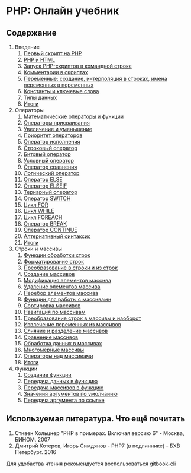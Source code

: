 # PHP: Онлайн учебник

## Содержание

1. Введение
    1. [Первый скрипт на PHP](src/1._Vvedenie_v_php/1.1_Pervii_script_na_php.md)
    2. [PHP и HTML](src/1._Vvedenie_v_php/1.2_PHP_i_HTML.md)
    3. [Запуск PHP-скриптов в командной строке](src/1._Vvedenie_v_php/1.3_Zapusk_v_komandnoi_stroke.md) 
    4. [Комментарии в скриптах](src/1._Vvedenie_v_php/1.4_Commentarii_v_scriptah.md)
    5. [Переменные: создание, интерполяция в строках, имена переменных в переменных](src/1._Vvedenie_v_php/1.5_Peremennie_sozdanie.md)
    6. [Константы и ключевые слова](src/1._Vvedenie_v_php/1.6_Konstanti_i_kluchevie_slova.md) 
    7. [Типы данных](src/1._Vvedenie_v_php/1.7_Tipy_dannyh.md)  
    8. [Итоги](src/1._Vvedenie_v_php/1.8_Itogi.md)
2. Операторы
    1.  [Математические операторы и функции](src/2._Operators/2.1_Matematicheskie_operatori_i_funcii.md)
    2.  [Операторы присваивания](src/2._Operators/2.2_Operatory-prisvaivaniya.md)
    3.  [Увеличение и уменьшение](src/2._Operators/2.3_Uvelichenie-i-umenshenie.md)
    4.  [Приоритет операторов](src/2._Operators/2.4_Prioritet-operatorovnie_1.md)
    5.  [Оператор исполнения](src/2._Operators/2.5_Operator-ispolneniya.md)
    6.  [Строковый оператор](src/2._Operators/2.6_Strokovye-operatory.md)
    7.  [Битовый оператор](src/2._Operators/2.7_Bitovye-operatory.md)
    8.  [Условный оператор](src/2._Operators/2.8_Uslovnyj-operator-if.md)
    9.  [Оператор сравнения](src/2._Operators/2.9_Operatory-sravneniya.md)
    10. [Логический оператор](src/2._Operators/2.10_Logicheskie-operatory.md)
    11. [Оператор ELSE](src/2._Operators/2.11_Operator-else.md)
    12. [Оператор ELSEIF](src/2._Operators/2.12_Onepatopelseif.md)
    13. [Тернарный оператор](src/2._Operators/2.13_Ternarnyj-operator.md)
    14. [Оператор SWITCH](src/2._Operators/2.14_Operator-switch.md)
    15. [Цикл FOR](src/2._Operators/2.15_Cikly-for.md)
    16. [Цикл WHILE](src/2._Operators/2.16_Cikly-while.md)
    17. [Цикл FOREACH](src/2._Operators/2.17_Cikly-foreach.md)
    18. [Оператор BREAK](src/2._Operators/2.18_Operator-break.md)
    19. [Оператор CONTINUE](src/2._Operators/2.19_Operator-continue.md)
    20. [Алтернативный синтаксис](src/2._Operators/2.20_Alternativnyj-sintaksis.md)
    21. [Итоги](src/2._Operators/2.21_Itogi.md) 
3. Строки и массивы
    1.  [Функции обработки строк](src/3._Stroki-i-massivy/3.1_Funkcii-obrabotki-strok.md)
    2.  [Форматирование строк](src/3._Stroki-i-massivy/3.2_Formatirovanie-strok.md)
    3.  [Преобразование в строки и из строк](src/3._Stroki-i-massivy/3.3_Preobrazovanie-v-stroki-i-iz-strok.md)
    4.  [Создание массивов](src/3._Stroki-i-massivy/3.4_Sozdanie-massivov.md)
    5.  [Модификация элементов массива](src/3._Stroki-i-massivy/3.5_Modifikaciya-ehlementov-massiva.md)
    6.  [Удаление элементов массива](src/3._Stroki-i-massivy/3.6_Udalenie-ehlementov-massiva.md)
    7.  [Перебор элементов массива](src/3._Stroki-i-massivy/3.7_Perebor-ehlementov-massiva.md)
    8.  [Функции для работы с массивами](src/3._Stroki-i-massivy/3.8_Funkcii-dlya-raboty-s-massivami.md)
    9.  [Сортировка массивов](src/3._Stroki-i-massivy/3.9_Sortirovka-massivov.md)
    10. [Навигация по массивам](src/3._Stroki-i-massivy/3.10_Navigaciya-po-massivam.md)
    11. [Преобразование строк в массивы и наоборот](src/3._Stroki-i-massivy/3.11_Preobrazovanie-strok-v-massivyi-naoborot.md)
    12. [Извлечение переменных из массивов](src/3._Stroki-i-massivy/3.12_Izvlechenie-peremennyh-iz-massivov.md)
    13. [Слияние и разделение массивов](src/3._Stroki-i-massivy/3.13_Sliyanie-i-razdelenie-massivov.md)
    14. [Сравнение массивов](src/3._Stroki-i-massivy/3.14_Sravnenie-massivov.md)
    15. [Обработка данных в массивах](src/3._Stroki-i-massivy/3.15_Obrabotka-dannyh-v-massivah.md)
    16. [Многомерные массивы](src/3._Stroki-i-massivy/3.16_Mnogomernye-massivy.md)
    17. [Операторы над массивами](src/3._Stroki-i-massivy/3.17_Operatory-nad-massivami.md)
    18. [Итоги](src/3._Stroki-i-massivy/3.18_Itogi.md)
4. Функции  
     1. [Создание функции](src/4._funkcii/4.1_sozdanie-funkcii.md)  
     2. [Передача данных в функцию](src/4._funkcii/4.2_peredacha-dannyh-v-funkciyu.md)  
     3. [Передача массивов в функцию](src/4._funkcii/4.3_peredacha-massivov-v-funkciyu.md)  
     4. [Значения аргументов по умолчанию](src/4._funkcii/4.4_znacheniya-argumentov-po-umolchaniyu.md)  
     5. [Передача аргумента по ссылке](src/4._funkcii/4.5_peredacha-argumenta-po-ssylke.md)  

## Используемая литература. Что ещё почитать

1. Стивен Хольцнер "PHP в примерах. Включая версию 6" - Москва, БИНОМ. 2007
2. Дмитрий Котеров, Игорь Симдянов - PHP7 (в подлиннике) - БХВ Петербург. 2016

Для удобаства чтения рекомендуется воспользоваться [gitbook-cli](https://github.com/GitbookIO/gitbook-cli)
